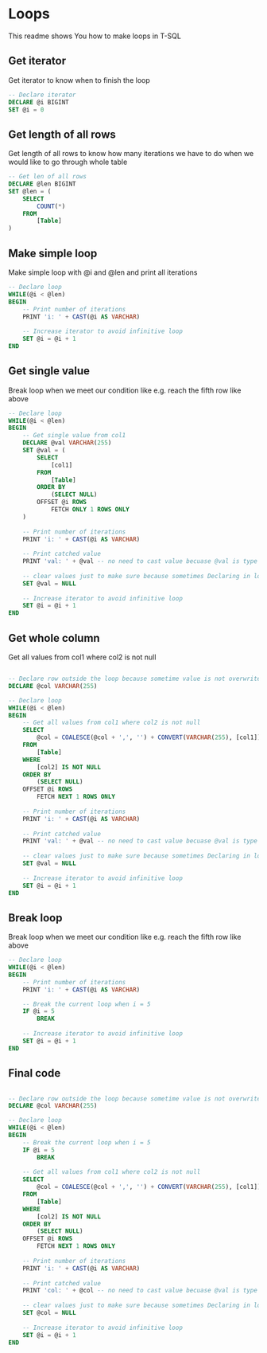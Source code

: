 # Loops

This readme shows You how to make loops in T-SQL

## Get iterator

Get iterator to know when to finish the loop

```sql
-- Declare iterator
DECLARE @i BIGINT
SET @i = 0
```

## Get length of all rows

Get length of all rows to know how many iterations we have to do when we would like to go through whole table

```sql
-- Get len of all rows
DECLARE @len BIGINT
SET @len = (
    SELECT
        COUNT(*)
    FROM
        [Table]
)
```

## Make simple loop

Make simple loop with @i and @len and print all iterations

```sql
-- Declare loop
WHILE(@i < @len)
BEGIN
    -- Print number of iterations
    PRINT 'i: ' + CAST(@i AS VARCHAR)
    
    -- Increase iterator to avoid infinitive loop
    SET @i = @i + 1
END
```

## Get single value

Break loop when we meet our condition like e.g. reach the fifth row like above

```sql
-- Declare loop
WHILE(@i < @len)
BEGIN
    -- Get single value from col1
    DECLARE @val VARCHAR(255)
    SET @val = (
        SELECT
            [col1]
        FROM
            [Table]
        ORDER BY
            (SELECT NULL)
        OFFSET @i ROWS
            FETCH ONLY 1 ROWS ONLY
    )
    
    -- Print number of iterations
    PRINT 'i: ' + CAST(@i AS VARCHAR) 
    
    -- Print catched value
    PRINT 'val: ' + @val -- no need to cast value becuase @val is type of VARCHAR(255) so there is no problem with concatenate 
 
    -- clear values just to make sure because sometimes Declaring in loop scope doesn't overwrite @val value 
    SET @val = NULL
 
    -- Increase iterator to avoid infinitive loop
    SET @i = @i + 1
END
```

## Get whole column

Get all values from col1 where col2 is not null

```sql

-- Declare row outside the loop because sometime value is not overwrite in loop scope and we have to clean it manually
DECLARE @col VARCHAR(255)

-- Declare loop
WHILE(@i < @len)
BEGIN
    -- Get all values from col1 where col2 is not null
    SELECT 
        @col = COALESCE(@col + ',', '') + CONVERT(VARCHAR(255), [col1])
    FROM
        [Table]
    WHERE
        [col2] IS NOT NULL
    ORDER BY
        (SELECT NULL)
    OFFSET @i ROWS
        FETCH NEXT 1 ROWS ONLY
    
    -- Print number of iterations
    PRINT 'i: ' + CAST(@i AS VARCHAR) 
    
    -- Print catched value
    PRINT 'val: ' + @val -- no need to cast value becuase @val is type of VARCHAR(255) so there is no problem with concatenate 
 
    -- clear values just to make sure because sometimes Declaring in loop scope doesn't overwrite @val value 
    SET @val = NULL
 
    -- Increase iterator to avoid infinitive loop
    SET @i = @i + 1
END
```

## Break loop

Break loop when we meet our condition like e.g. reach the fifth row like above

```sql
-- Declare loop
WHILE(@i < @len)
BEGIN
    -- Print number of iterations
    PRINT 'i: ' + CAST(@i AS VARCHAR) 

    -- Break the current loop when i = 5
    IF @i = 5
        BREAK 
 
    -- Increase iterator to avoid infinitive loop
    SET @i = @i + 1
END
```

## Final code

```sql

-- Declare row outside the loop because sometime value is not overwrite in loop scope and we have to clean it manually
DECLARE @col VARCHAR(255)

-- Declare loop
WHILE(@i < @len)
BEGIN
    -- Break the current loop when i = 5
    IF @i = 5
        BREAK 
    
    -- Get all values from col1 where col2 is not null
    SELECT 
        @col = COALESCE(@col + ',', '') + CONVERT(VARCHAR(255), [col1])
    FROM
        [Table]
    WHERE
        [col2] IS NOT NULL
    ORDER BY
        (SELECT NULL)
    OFFSET @i ROWS
        FETCH NEXT 1 ROWS ONLY
    
    -- Print number of iterations
    PRINT 'i: ' + CAST(@i AS VARCHAR) 
    
    -- Print catched value
    PRINT 'col: ' + @col -- no need to cast value becuase @val is type of VARCHAR(255) so there is no problem with concatenate 
 
    -- clear values just to make sure because sometimes Declaring in loop scope doesn't overwrite @val value 
    SET @col = NULL
 
    -- Increase iterator to avoid infinitive loop
    SET @i = @i + 1
END
```
